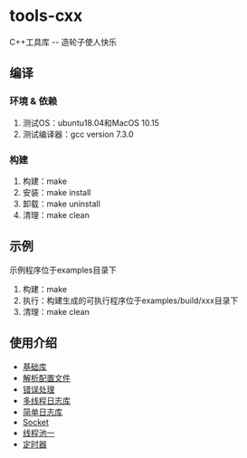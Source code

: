 # tools-cxx
C++工具库 -- 造轮子使人快乐

## 编译
### 环境 & 依赖  
1. 测试OS：ubuntu18.04和MacOS 10.15  
2. 测试编译器：gcc version 7.3.0

### 构建  
1. 构建：make  
2. 安装：make install   
3. 卸载：make uninstall  
4. 清理：make clean

## 示例  
示例程序位于examples目录下  
1. 构建：make  
2. 执行：构建生成的可执行程序位于examples/build/xxx目录下  
3. 清理：make clean

## 使用介绍
* [基础库](/tools/base/README.md)
* [解析配置文件](/tools/config/README.md)  
* [错误处理](/tools/error/README.md)
* [多线程日志库](/tools/log/README.md)
* [简单日志库](/tools/logSimple/README.md)
* [Socket](/tools/socket/README.md)
* [线程池一](/tools/threadpool/README.md)
* [定时器](/tools/timer/README.md)